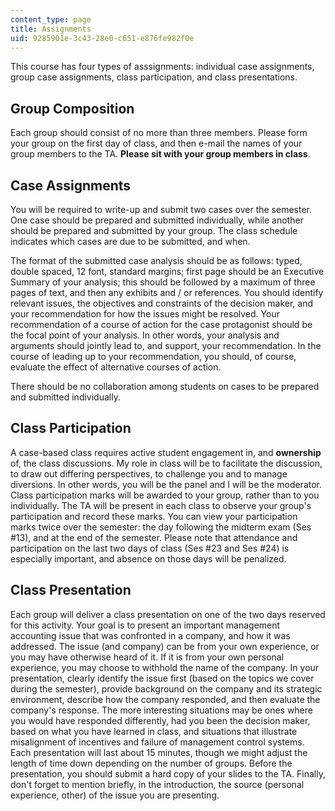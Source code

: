 ```yaml
---
content_type: page
title: Assignments
uid: 9285901e-3c43-28e0-c651-e876fe982f0e
---
```


This course has four types of asssignments: individual case assignments, group case assignments, class participation, and class presentations.

Group Composition
-----------------

Each group should consist of no more than three members. Please form your group on the first day of class, and then e-mail the names of your group members to the TA. **Please sit with your group members in class**.

Case Assignments
----------------

You will be required to write-up and submit two cases over the semester. One case should be prepared and submitted individually, while another should be prepared and submitted by your group. The class schedule indicates which cases are due to be submitted, and when.

The format of the submitted case analysis should be as follows: typed, double spaced, 12 font, standard margins; first page should be an Executive Summary of your analysis; this should be followed by a maximum of three pages of text, and then any exhibits and / or references. You should identify relevant issues, the objectives and constraints of the decision maker, and your recommendation for how the issues might be resolved. Your recommendation of a course of action for the case protagonist should be the focal point of your analysis. In other words, your analysis and arguments should jointly lead to, and support, your recommendation. In the course of leading up to your recommendation, you should, of course, evaluate the effect of alternative courses of action.

There should be no collaboration among students on cases to be prepared and submitted individually.

Class Participation
-------------------

A case-based class requires active student engagement in, and **ownership** of, the class discussions. My role in class will be to facilitate the discussion, to draw out differing perspectives, to challenge you and to manage diversions. In other words, you will be the panel and I will be the moderator. Class participation marks will be awarded to your group, rather than to you individually. The TA will be present in each class to observe your group's participation and record these marks. You can view your participation marks twice over the semester: the day following the midterm exam (Ses #13), and at the end of the semester. Please note that attendance and participation on the last two days of class (Ses #23 and Ses #24) is especially important, and absence on those days will be penalized.

Class Presentation
------------------

Each group will deliver a class presentation on one of the two days reserved for this activity. Your goal is to present an important management accounting issue that was confronted in a company, and how it was addressed. The issue (and company) can be from your own experience, or you may have otherwise heard of it. If it is from your own personal experience, you may choose to withhold the name of the company. In your presentation, clearly identify the issue first (based on the topics we cover during the semester), provide background on the company and its strategic environment, describe how the company responded, and then evaluate the company's response. The more interesting situations may be ones where you would have responded differently, had you been the decision maker, based on what you have learned in class, and situations that illustrate misalignment of incentives and failure of management control systems. Each presentation will last about 15 minutes, though we might adjust the length of time down depending on the number of groups. Before the presentation, you should submit a hard copy of your slides to the TA. Finally, don't forget to mention briefly, in the introduction, the source (personal experience, other) of the issue you are presenting.